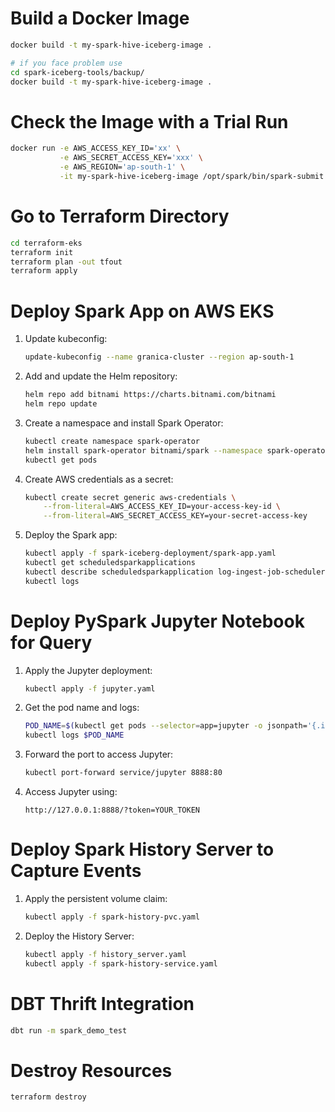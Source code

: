 # Build a Docker Image
```bash
docker build -t my-spark-hive-iceberg-image .

# if you face problem use
cd spark-iceberg-tools/backup/
docker build -t my-spark-hive-iceberg-image .
```

# Check the Image with a Trial Run
```bash
docker run -e AWS_ACCESS_KEY_ID='xx' \
           -e AWS_SECRET_ACCESS_KEY='xxx' \
           -e AWS_REGION='ap-south-1' \
           -it my-spark-hive-iceberg-image /opt/spark/bin/spark-submit /opt/spark/work-dir/spark-iceberg-ingest-transformer/src/app.py
```

# Go to Terraform Directory
```bash
cd terraform-eks
terraform init
terraform plan -out tfout
terraform apply
```

# Deploy Spark App on AWS EKS
1. Update kubeconfig:
   ```bash
   update-kubeconfig --name granica-cluster --region ap-south-1
   ```

2. Add and update the Helm repository:
   ```bash
   helm repo add bitnami https://charts.bitnami.com/bitnami
   helm repo update
   ```

3. Create a namespace and install Spark Operator:
   ```bash
   kubectl create namespace spark-operator
   helm install spark-operator bitnami/spark --namespace spark-operator
   kubectl get pods
   ```

4. Create AWS credentials as a secret:
   ```bash
   kubectl create secret generic aws-credentials \
       --from-literal=AWS_ACCESS_KEY_ID=your-access-key-id \
       --from-literal=AWS_SECRET_ACCESS_KEY=your-secret-access-key
   ```

5. Deploy the Spark app:
   ```bash
   kubectl apply -f spark-iceberg-deployment/spark-app.yaml
   kubectl get scheduledsparkapplications
   kubectl describe scheduledsparkapplication log-ingest-job-scheduler
   kubectl logs
   ```

# Deploy PySpark Jupyter Notebook for Query
1. Apply the Jupyter deployment:
   ```bash
   kubectl apply -f jupyter.yaml
   ```

2. Get the pod name and logs:
   ```bash
   POD_NAME=$(kubectl get pods --selector=app=jupyter -o jsonpath='{.items[0].metadata.name}')
   kubectl logs $POD_NAME
   ```

3. Forward the port to access Jupyter:
   ```bash
   kubectl port-forward service/jupyter 8888:80
   ```

4. Access Jupyter using:
   ```
   http://127.0.0.1:8888/?token=YOUR_TOKEN
   ```

# Deploy Spark History Server to Capture Events
1. Apply the persistent volume claim:
   ```bash
   kubectl apply -f spark-history-pvc.yaml
   ```

2. Deploy the History Server:
   ```bash
   kubectl apply -f history_server.yaml
   kubectl apply -f spark-history-service.yaml
   ```

# DBT Thrift Integration
```bash
dbt run -m spark_demo_test
```

# Destroy Resources
```bash
terraform destroy
